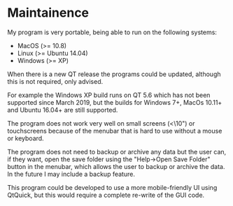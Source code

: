 # Maintainence

My program is very portable, being able to run on the following systems:

- MacOS (>= 10.8)
- Linux (>= Ubuntu 14.04)
- Windows (>= XP)

When there is a new QT release the programs could be updated, although this is not required, only advised.

For example the Windows XP build runs on QT 5.6 which has not been supported since March 2019, but the builds for Windows 7+, MacOs 10.11+ and Ubuntu 16.04+ are still supported.

The program does not work very well on small screens (\<\10") or touchscreens because of the menubar that is hard to use without a mouse or keyboard.

The program does not need to backup or archive any data but the user can, if they want, open the save folder using the "Help->Open Save Folder" button in the menubar, which allows the user to backup or archive the data. In the future I may include a backup feature.

This program could be developed to use a more mobile-friendly UI using QtQuick, but this would require a complete re-write of the GUI code.
